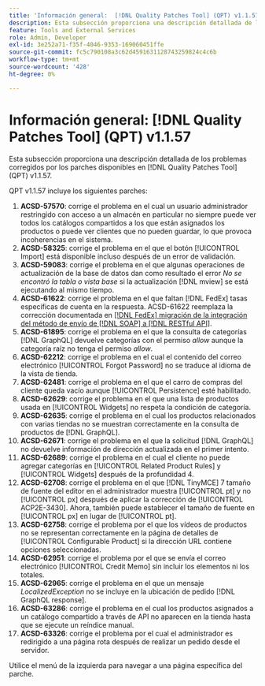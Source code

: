```yaml
---
title: 'Información general:  [!DNL Quality Patches Tool] (QPT) v1.1.57'
description: Esta subsección proporciona una descripción detallada de los problemas corregidos por los parches disponibles en  [!DNL Quality Patches Tool] (QPT) v1.1.57.
feature: Tools and External Services
role: Admin, Developer
exl-id: 3e252a71-f35f-4046-9353-169060451ffe
source-git-commit: fc5c790108a3c62d4591631128743259824c4c6b
workflow-type: tm+mt
source-wordcount: '428'
ht-degree: 0%

---
```


# Información general: [!DNL Quality Patches Tool] (QPT) v1.1.57

Esta subsección proporciona una descripción detallada de los problemas corregidos por los parches disponibles en [!DNL Quality Patches Tool] (QPT) v1.1.57.

QPT v1.1.57 incluye los siguientes parches:

1. **ACSD-57570**: corrige el problema en el cual un usuario administrador restringido con acceso a un almacén en particular no siempre puede ver todos los catálogos compartidos a los que están asignados los productos o puede ver clientes que no pueden guardar, lo que provoca incoherencias en el sistema.
1. **ACSD-58325**: corrige el problema en el que el botón [!UICONTROL Import] está disponible incluso después de un error de validación.
1. **ACSD-59083**: corrige el problema en el que algunas operaciones de actualización de la base de datos dan como resultado el error _No se encontró la tabla o vista base_ si la actualización [!DNL mview] se está ejecutando al mismo tiempo.
1. **ACSD-61622**: corrige el problema en el que faltan [!DNL FedEx] tasas específicas de cuenta en la respuesta. ACSD-61622 reemplaza la corrección documentada en [[!DNL FedEx] migración de la integración del método de envío de [!DNL SOAP] a [!DNL RESTful API]](https://experienceleague.adobe.com/en/docs/commerce-knowledge-base/kb/troubleshooting/known-issues-patches-attached/fedex-shipping-method-integration-migration-soap-restful-api).
1. **ACSD-61895**: corrige el problema en el que la consulta de categorías [!DNL GraphQL] devuelve categorías con el permiso *allow* aunque la categoría raíz no tenga el permiso *allow*.
1. **ACSD-62212**: corrige el problema en el cual el contenido del correo electrónico [!UICONTROL Forgot Password] no se traduce al idioma de la vista de tienda.
1. **ACSD-62481**: corrige el problema en el que el carro de compras del cliente queda vacío aunque [!UICONTROL Persistence] esté habilitado.
1. **ACSD-62629**: corrige el problema en el que una lista de productos usada en [!UICONTROL Widgets] no respeta la condición de categoría.
1. **ACSD-62635**: corrige el problema en el cual los productos relacionados con varias tiendas no se muestran correctamente en la consulta de productos de [!DNL GraphQL].
1. **ACSD-62671**: corrige el problema en el que la solicitud [!DNL GraphQL] no devuelve información de dirección actualizada en el primer intento.
1. **ACSD-62689**: corrige el problema en el cual el cliente no puede agregar categorías en [!UICONTROL Related Product Rules] y [!UICONTROL Widgets] después de la profundidad 4.
1. **ACSD-62708**: corrige el problema en el que [!DNL TinyMCE] 7 tamaño de fuente del editor en el administrador muestra [!UICONTROL pt] y no [!UICONTROL px] después de aplicar la corrección de [!UICONTROL ACP2E-3430]. Ahora, también puede establecer el tamaño de fuente en [!UICONTROL px] en lugar de [!UICONTROL pt].
1. **ACSD-62758**: corrige el problema por el que los vídeos de productos no se representan correctamente en la página de detalles de [!UICONTROL Configurable Product] si la dirección URL contiene opciones seleccionadas.
1. **ACSD-62951**: corrige el problema por el que se envía el correo electrónico [!UICONTROL Credit Memo] sin incluir los elementos ni los totales.
1. **ACSD-62965**: corrige el problema en el que un mensaje *LocalizedException* no se incluye en la ubicación de pedido [!DNL GraphQL response].
1. **ACSD-63286**: corrige el problema en el cual los productos asignados a un catálogo compartido a través de API no aparecen en la tienda hasta que se ejecute un reíndice manual.
1. **ACSD-63326**: corrige el problema por el cual el administrador es redirigido a una página rota después de realizar un pedido desde el servidor.


Utilice el menú de la izquierda para navegar a una página específica del parche.

